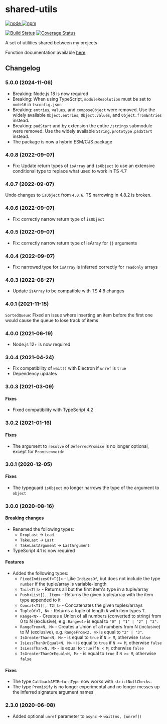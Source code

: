 # shared-utils

[![node](https://img.shields.io/node/v/alcalzone-shared.svg) ![npm](https://img.shields.io/npm/v/alcalzone-shared.svg)](https://www.npmjs.com/package/alcalzone-shared)

[![Build Status](https://img.shields.io/circleci/project/github/AlCalzone/shared-utils.svg)](https://circleci.com/gh/AlCalzone/shared-utils)
[![Coverage Status](https://img.shields.io/coveralls/github/AlCalzone/shared-utils.svg)](https://coveralls.io/github/AlCalzone/shared-utils)

A set of utilities shared between my projects

Function documentation available [here](https://alcalzone.github.io/shared-utils/)

## Changelog
<!--
	Placeholder for the next version (at the beginning of the line):
	### __WORK IN PROGRESS__
-->
### 5.0.0 (2024-11-06)
* Breaking: Node.js 18 is now required
* Breaking: When using TypeScript, `moduleResolution` must be set to `node16` in `tsconfig.json`
* Breaking: `entries`, `values`, and `composeObject` were removed. Use the widely available `Object.entries`, `Object.values`, and `Object.fromEntries` instead.
* Breaking: `padStart` and by extension the entire `/strings` submodule were removed. Use the widely available `String.prototype.padStart` instead.
* The package is now a hybrid ESM/CJS package

### 4.0.8 (2022-09-07)
* Fix: Update return types of `isArray` and `isObject` to use an extensive conditional type to replace what used to work in TS 4.7

### 4.0.7 (2022-09-07)
Undo changes to `isObject` from `4.0.6`. TS narrowing in 4.8.2 is broken.

### 4.0.6 (2022-09-07)
* Fix: correctly narrow return type of `isObject`

### 4.0.5 (2022-09-07)
* Fix: correctly narrow return type of isArray for `{}` arguments

### 4.0.4 (2022-09-07)
* Fix: narrowed type for `isArray` is inferred correctly for `readonly` arrays

### 4.0.3 (2022-08-27)
* Update `isArray` to be compatible with TS 4.8 changes

### 4.0.1 (2021-11-15)
`SortedQueue`: Fixed an issue where inserting an item before the first one would cause the queue to lose track of items

### 4.0.0 (2021-06-19)
* Node.js 12+ is now required

### 3.0.4 (2021-04-24)
* Fix compatibility of `wait()` with Electron if `unref` is `true`
* Dependency updates

### 3.0.3 (2021-03-09)
#### Fixes
* Fixed compatibility with TypeScript 4.2

### 3.0.2 (2021-01-16)
#### Fixes
* The argument to `resolve` of `DeferredPromise` is no longer optional, except for `Promise<void>`

### 3.0.1 (2020-12-05)
#### Fixes
* The typeguard `isObject` no longer narrows the type of the argument to `object`

### 3.0.0 (2020-08-16)
#### Breaking changes
* Renamed the following types:
  * `DropLast` -> `Lead`
  * `TakeLast` -> `Last`
  * `TakeLastArgument` -> `LastArgument`
* TypeScript 4.1 is now required

#### Features
* Added the following types:
  * `FixedIndizesOf<T[]>` - Like `IndizesOf`, but does not include the type `number` if the tuple/array is variable-length
  * `Tail<T[]>` - Returns all but the first item's type in a tuple/array
  * `Push<List[], Item>` - Returns the given tuple/array with the item type appended to it
  * `Concat<T1[], T2[]>` - Concatenates the given tuples/arrays
  * `TupleOf<T, N>` - Returns a tuple of length `N` with item types `T`.
  * `Range<N>` - Creates a Union of all numbers (converted to string) from 0 to N (exclusive), e.g. `Range<4>` is equal to `"0" | "1" | "2" | "3"`.
  * `RangeFrom<N, M>` - Creates a Union of all numbers from N (inclusive) to M (exclusive), e.g. `RangeFrom<2, 4>` is equal to `"2" | "3"`.
  * `IsGreaterThan<N, M>` - is equal to `true` if `N > M`, otherwise `false`
  * `IsLessThanOrEqual<N, M>` - is equal to `true` if `N <= M`, otherwise `false`
  * `IsLessThan<N, M>` - is equal to `true` if `N < M`, otherwise `false`
  * `IsGreaterThanOrEqual<N, M>` - is equal to `true` if `N >= M`, otherwise `false`

#### Fixes
* The type `CallbackAPIReturnType` now works with `strictNullChecks`.
* The type `Promisify` is no longer experimental and no longer messes up the inferred signature argument names

### 2.3.0 (2020-06-08)
* Added optional `unref` parameter to `async` -> `wait(ms, [unref])`